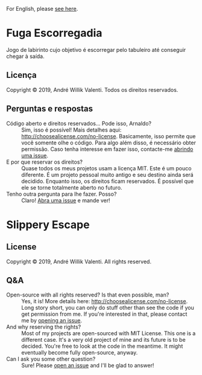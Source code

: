 For English, please [see here](#slippery-escape).

# Fuga Escorregadia
Jogo de labirinto cujo objetivo é escorregar pelo tabuleiro até conseguir chegar à saída.

## Licença
Copyright &copy; 2019, André Willik Valenti. Todos os direitos reservados.

## Perguntas e respostas
<dl>

<dt>Código aberto e direitos reservados... Pode isso, Arnaldo?</dt>
<dd>Sim, isso é possível! Mais detalhes aqui:
<a href="http://choosealicense.com/no-license">
http://choosealicense.com/no-license</a>.
Basicamente, isso permite que você somente olhe o código. Para algo
além disso, é necessário obter permissão.
Caso tenha interesse em fazer isso, contacte-me
<a href="https://github.com/awvalenti/fugaescorregadia/issues/new">abrindo uma issue</a>.</dd>

<dt>E por que reservar os direitos?</dt>
<dd>Quase todos os meus projetos usam a licença MIT.
Este é um pouco diferente. É um projeto pessoal muito antigo e
seu destino ainda será decidido. Enquanto isso, os direitos ficam reservados.
É possível que ele se torne totalmente aberto no futuro.</dd>

<dt>Tenho outra pergunta para lhe fazer. Posso?</dt>
<dd>Claro!
<a href="https://github.com/awvalenti/fugaescorregadia/issues/new">
Abra uma issue</a> e mande ver!</dd>

</dl>

# Slippery Escape

## License
Copyright &copy; 2019, André Willik Valenti. All rights reserved.

## Q&A
<dl>

<dt>Open-source with all rights reserved? Is that even possible, man?</dt>
<dd>Yes, it is! More details here:
<a href="http://choosealicense.com/no-license">
http://choosealicense.com/no-license</a>.
Long story short, you can only do stuff other than see the code if you get
permission from me. If you're interested in that, please contact me by
<a href="https://github.com/awvalenti/fugaescorregadia/issues/new">opening an
issue</a>.</dd>

<dt>And why reserving the rights?</dt>
<dd>Most of my projects are open-sourced with MIT License. This one is a
different case. It's a very old project of mine and its future is to be
decided. You're free to look at the
code in the meantime. It might eventually become fully open-source, anyway.</dd>

<dt>Can I ask you some other question?</dt>
<dd>Sure! Please
<a href="https://github.com/awvalenti/fugaescorregadia/issues/new">open an issue</a>
and I'll be glad to answer!</dd>

</dl>
